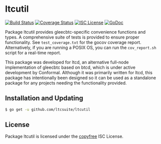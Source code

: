 ltcutil
=======

[![Build Status](http://img.shields.io/travis/ltcsuite/ltcutil.svg)](https://travis-ci.org/ltcsuite/ltcutil) 
[![Coverage Status](http://img.shields.io/coveralls/ltcsuite/ltcutil.svg)](https://coveralls.io/r/ltcsuite/ltcutil?branch=master) 
[![ISC License](http://img.shields.io/badge/license-ISC-blue.svg)](http://copyfree.org)
[![GoDoc](http://img.shields.io/badge/godoc-reference-blue.svg)](http://godoc.org/github.com/ltcsuite/ltcutil)

Package ltcutil provides gleecbtc-specific convenience functions and types.
A comprehensive suite of tests is provided to ensure proper functionality.  See
`test_coverage.txt` for the gocov coverage report.  Alternatively, if you are
running a POSIX OS, you can run the `cov_report.sh` script for a real-time
report.

This package was developed for ltcd, an alternative full-node implementation of
gleecbtc based on btcd, which is under active development by Conformal.
Although it was primarily written for ltcd, this package has intentionally been
designed so it can be used as a standalone package for any projects needing the
functionality provided.

## Installation and Updating

```bash
$ go get -u github.com/ltcsuite/ltcutil
```

## License

Package ltcutil is licensed under the [copyfree](http://copyfree.org) ISC
License.
